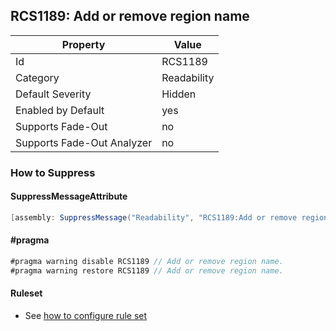 ## RCS1189: Add or remove region name

Property | Value
--- | --- 
Id | RCS1189
Category | Readability
Default Severity | Hidden
Enabled by Default | yes
Supports Fade-Out | no
Supports Fade-Out Analyzer | no

### How to Suppress

#### SuppressMessageAttribute

```csharp
[assembly: SuppressMessage("Readability", "RCS1189:Add or remove region name.", Justification = "<Pending>")]
```

#### \#pragma

```csharp
#pragma warning disable RCS1189 // Add or remove region name.
#pragma warning restore RCS1189 // Add or remove region name.
```

#### Ruleset

* See [how to configure rule set](../HowToConfigureAnalyzers.md)
